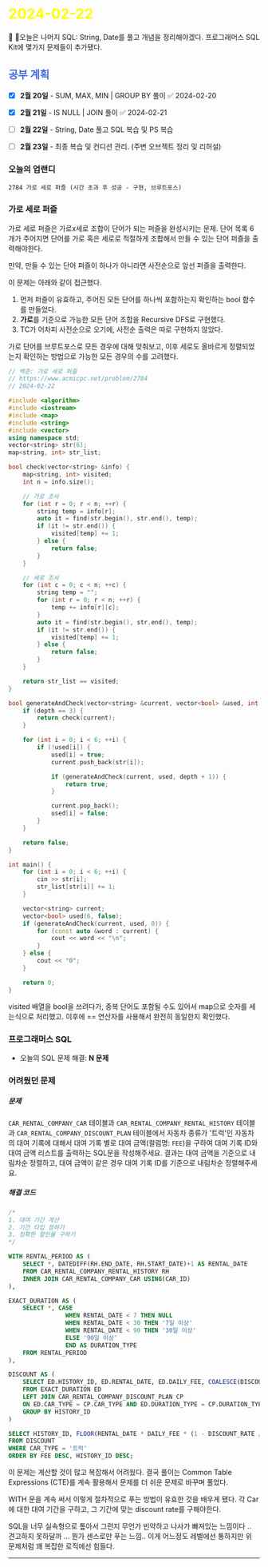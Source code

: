 # <span style="color:yellow">2024-02-22</span>

오늘은 나머지 SQL: String, Date를 풀고 개념을 정리해야겠다.
프로그래머스 SQL Kit에 몇가지 문제들이 추가됐다.

## <span style="color:royalblue">공부 계획</span>
- [x] **2월 20일** - SUM, MAX, MIN | GROUP BY 풀이 ✅ 2024-02-20
- [x] **2월 21일** - IS NULL | JOIN 풀이 ✅ 2024-02-21
- [ ] **2월 22일** - String, Date 풀고 SQL 복습 및 PS 복습
- [ ] **2월 23일** - 최종 복습 및 컨디션 관리. (주변 오브젝트 정리 및 리허설)



### 오늘의 업랜디
```
2784 가로 세로 퍼즐 (시간 초과 후 성공 - 구현, 브루트포스)
```



### 가로 세로 퍼즐
가로 세로 퍼즐은 가로x세로 조합이 단어가 되는 퍼즐을 완성시키는 문제. 단어 목록 6개가 주어지면 단어를 가로 혹은 세로로 적절하게 조합해서 만들 수 있는 단어 퍼즐을 출력해야한다.

만약, 만들 수 있는 단어 퍼즐이 하나가 아니라면 사전순으로 앞선 퍼즐을 출력한다.

이 문제는 아래와 같이 접근했다.
1. 먼저 퍼즐이 유효하고, 주어진 모든 단어를 하나씩 포함하는지 확인하는 bool 함수를 만들었다.
2. **가로**를 기준으로 가능한 모든 단어 조합을 Recursive DFS로 구현했다.
3. TC가 어차피 사전순으로 오기에, 사전순 출력은 따로 구현하지 않았다.

가로 단어를 브루트포스로 모든 경우에 대해 맞춰보고, 이후 세로도 올바르게 정렬되었는지 확인하는 방법으로 가능한 모든 경우의 수를 고려했다.

```cpp
// 백준: 가로 세로 퍼즐
// https://www.acmicpc.net/problem/2784
// 2024-02-22

#include <algorithm>
#include <iostream>
#include <map>
#include <string>
#include <vector>
using namespace std;
vector<string> str(6);
map<string, int> str_list;

bool check(vector<string> &info) {
    map<string, int> visited;
    int n = info.size();

    // 가로 조사
    for (int r = 0; r < n; ++r) {
        string temp = info[r];
        auto it = find(str.begin(), str.end(), temp);
        if (it != str.end()) {
            visited[temp] += 1;
        } else {
            return false;
        }
    }

    // 세로 조사
    for (int c = 0; c < n; ++c) {
        string temp = "";
        for (int r = 0; r < n; ++r) {
            temp += info[r][c];
        }
        auto it = find(str.begin(), str.end(), temp);
        if (it != str.end()) {
            visited[temp] += 1;
        } else {
            return false;
        }
    }

    return str_list == visited;
}

bool generateAndCheck(vector<string> &current, vector<bool> &used, int depth) {
    if (depth == 3) {
        return check(current);
    }

    for (int i = 0; i < 6; ++i) {
        if (!used[i]) {
            used[i] = true;
            current.push_back(str[i]);

            if (generateAndCheck(current, used, depth + 1)) {
                return true;
            }

            current.pop_back();
            used[i] = false;
        }
    }

    return false;
}

int main() {
    for (int i = 0; i < 6; ++i) {
        cin >> str[i];
        str_list[str[i]] += 1;
    }

    vector<string> current;
    vector<bool> used(6, false);
    if (generateAndCheck(current, used, 0)) {
        for (const auto &word : current) {
            cout << word << "\n";
        }
    } else {
        cout << "0";
    }

    return 0;
}
```

visited 배열을 bool을 쓰려다가, 중복 단어도 포함될 수도 있어서 map으로 숫자를 세는식으로 처리했고. 이후에 == 연산자를 사용해서 완전히 동일한지 확인했다.



### 프로그래머스 SQL
- 오늘의 SQL 문제 해결: **N 문제**



### 어려웠던 문제
##### 문제
`CAR_RENTAL_COMPANY_CAR` 테이블과 `CAR_RENTAL_COMPANY_RENTAL_HISTORY` 테이블과 `CAR_RENTAL_COMPANY_DISCOUNT_PLAN` 테이블에서 자동차 종류가 '트럭'인 자동차의 대여 기록에 대해서 대여 기록 별로 대여 금액(컬럼명: `FEE`)을 구하여 대여 기록 ID와 대여 금액 리스트를 출력하는 SQL문을 작성해주세요. 결과는 대여 금액을 기준으로 내림차순 정렬하고, 대여 금액이 같은 경우 대여 기록 ID를 기준으로 내림차순 정렬해주세요.

##### 해결 코드
```sql
/*
1. 대여 기간 계산
2. 기간 타입 정하기
3. 정확한 할인율 구하기
*/

WITH RENTAL_PERIOD AS (
    SELECT *, DATEDIFF(RH.END_DATE, RH.START_DATE)+1 AS RENTAL_DATE
    FROM CAR_RENTAL_COMPANY_RENTAL_HISTORY RH
    INNER JOIN CAR_RENTAL_COMPANY_CAR USING(CAR_ID)
),

EXACT_DURATION AS (
    SELECT *, CASE
                WHEN RENTAL_DATE < 7 THEN NULL
                WHEN RENTAL_DATE < 30 THEN '7일 이상'
                WHEN RENTAL_DATE < 90 THEN '30일 이상'
                ELSE '90일 이상'
                END AS DURATION_TYPE
    FROM RENTAL_PERIOD
),

DISCOUNT AS (
    SELECT ED.HISTORY_ID, ED.RENTAL_DATE, ED.DAILY_FEE, COALESCE(DISCOUNT_RATE, 0) AS DISCOUNT_RATE, ED.CAR_TYPE
    FROM EXACT_DURATION ED
    LEFT JOIN CAR_RENTAL_COMPANY_DISCOUNT_PLAN CP
    ON ED.CAR_TYPE = CP.CAR_TYPE AND ED.DURATION_TYPE = CP.DURATION_TYPE
    GROUP BY HISTORY_ID 
)

SELECT HISTORY_ID, FLOOR(RENTAL_DATE * DAILY_FEE * (1 - DISCOUNT_RATE / 100)) AS FEE
FROM DISCOUNT
WHERE CAR_TYPE = '트럭'
ORDER BY FEE DESC, HISTORY_ID DESC;
```

이 문제는 계산할 것이 많고 복잡해서 어려웠다.
결국 풀이는 Common Table Expressions (CTE)를 계속 활용해서 문제를 더 쉬운 문제로 바꾸며 풀었다.

WITH 문을 계속 써서 이렇게 절차적으로 푸는 방법이 유효한 것을 배우게 됐다.
각 Car에 대한 대여 기간을 구하고, 그 기간에 맞는 discount rate를 구해야한다.

SQL을 너무 실속형으로 톺아서 그런지 무언가 빈약하고 나사가 빠져있는 느낌이다 .. 견고하지 못하달까 ...
뭔가 센스로만 푸는 느낌.. 이게 어느정도 레벨에선 통하지만 위 문제처럼 꽤 복잡한 로직에선 힘들다.


- - -

